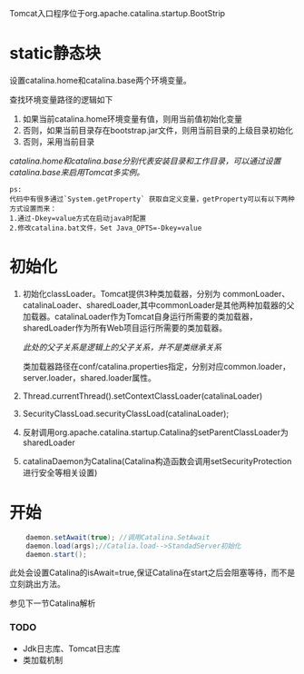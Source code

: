Tomcat入口程序位于org.apache.catalina.startup.BootStrip

# static静态块
设置catalina.home和catalina.base两个环境变量。

查找环境变量路径的逻辑如下

1. 如果当前catalina.home环境变量有值，则用当前值初始化变量
2. 否则，如果当前目录存在bootstrap.jar文件，则用当前目录的上级目录初始化
3. 否则，采用当前目录

*catalina.home和catalina.base分别代表安装目录和工作目录，可以通过设置catalina.base来启用Tomcat多实例。*

```
ps:
代码中有很多通过`System.getProperty` 获取自定义变量，getProperty可以有以下两种方式设置而来：
1.通过-Dkey=value方式在启动java时配置
2.修改catalina.bat文件，Set Java_OPTS=-Dkey=value
```

# 初始化
1. 初始化classLoader。Tomcat提供3种类加载器，分别为 commonLoader、catalinaLoader、sharedLoader,其中commonLoader是其他两种加载器的父加载器。catalinaLoader作为Tomcat自身运行所需要的类加载器，sharedLoader作为所有Web项目运行所需要的类加载器。

    *此处的父子关系是逻辑上的父子关系，并不是类继承关系*

     类加载器路径在conf/catalina.properties指定，分别对应common.loader，server.loader，shared.loader属性。

2. Thread.currentThread().setContextClassLoader(catalinaLoader)
3. SecurityClassLoad.securityClassLoad(catalinaLoader);
4. 反射调用org.apache.catalina.startup.Catalina的setParentClassLoader为sharedLoader
5. catalinaDaemon为Catalina(Catalina构造函数会调用setSecurityProtection进行安全等相关设置)

# 开始

```java
    daemon.setAwait(true); //调用Catalina.SetAwait
    daemon.load(args);//Catalia.load-->StandadServer初始化
    daemon.start();
```
<p>
此处会设置Catalina的isAwait=true,保证Catalina在start之后会阻塞等待，而不是立刻跳出方法。
</p>

参见下一节Catalina解析


### TODO
* Jdk日志库、Tomcat日志库
* 类加载机制